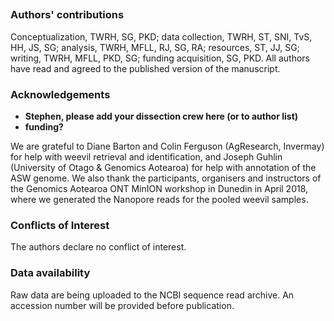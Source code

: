 ##

### Authors' contributions

Conceptualization, TWRH, SG, PKD;
data collection, TWRH, ST, SNI, TvS, HH, JS, SG;
analysis, TWRH, MFLL, RJ, SG, RA;
resources, ST, JJ, SG;
writing, TWRH, MFLL, PKD, SG;
funding acquisition, SG, PKD.
All authors have read and agreed to the published version of the manuscript.

### Acknowledgements

- **Stephen, please add your dissection crew here (or to author list)**
- **funding?**

We are grateful to Diane Barton and Colin Ferguson (AgResearch, Invermay) for help with weevil retrieval and identification, and Joseph Guhlin (University of Otago & Genomics Aotearoa) for help with annotation of the ASW genome.
We also thank the participants, organisers and instructors  of the Genomics Aotearoa ONT MinION workshop in Dunedin in April 2018, where we generated the Nanopore reads for the pooled weevil samples.

### Conflicts of Interest

The authors declare no conflict of interest.

### Data availability

Raw data are being uploaded to the NCBI sequence read archive.
An accession number will be provided before publication.
